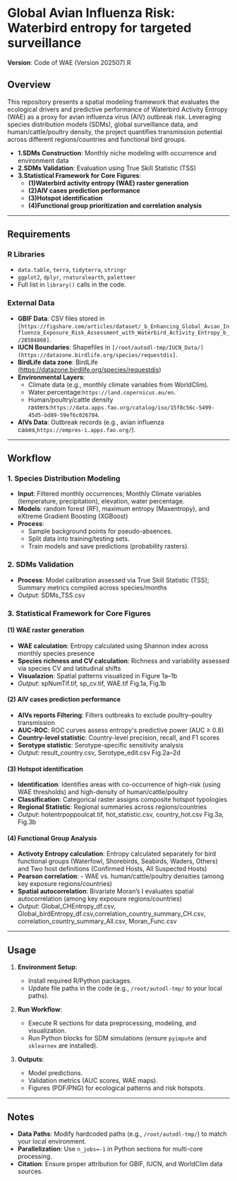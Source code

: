 # Global Avian Influenza Risk: Waterbird entropy for targeted surveillance

**Version**: Code of WAE (Version 202507).R 

## Overview
This repository presents a spatial modeling framework that evaluates the ecological drivers and predictive performance of Waterbird Activity Entropy (WAE) as a proxy for avian influenza virus (AIV) outbreak risk. Leveraging species distribution models (SDMs), global surveillance data, and human/cattle/poultry density, the project quantifies transmission potential across different regions/countries and functional bird groups.
- **1.SDMs Construction**: Monthly niche modeling with occurrence and environment data
- **2.SDMs Validation**: Evaluation using True Skill Statistic (TSS)
- **3.Statistical Framework for Core Figures**: 
  - **(1)Waterbird activity entropy (WAE) raster generation**
  - **(2)AIV cases prediction performance**
  - **(3)Hotspot identification**
  - **(4)Functional group prioritization and correlation analysis**
---

## Requirements
### R Libraries
- `data.table`, `terra`, `tidyterra`, `stringr`
- `ggplot2`, `dplyr`, `rnaturalearth`, `paletteer`
- Full list in `library()` calls in the code.


### External Data
- **GBIF Data**: CSV files stored in `[https://figshare.com/articles/dataset/_b_Enhancing_Global_Avian_Influenza_Exposure_Risk_Assessment_with_Waterbird_Activity_Entropy_b_/28504868]`.
- **IUCN Boundaries**: Shapefiles in `[/root/autodl-tmp/IUCN_Data/](https://datazone.birdlife.org/species/requestdis]`.
- **BirdLife data zone**: BirdLife (https://datazone.birdlife.org/species/requestdis)
- **Environmental Layers**: 
  - Climate data (e.g., monthly climate variables from WorldClim).
  - Water percentage:`https://land.copernicus.eu/en`.
  - Human/poultry/cattle density rasters:`https://data.apps.fao.org/catalog/iso/15f8c56c-5499-45d5-bd89-59ef6c026704`.
- **AIVs Data**: Outbreak records (e.g., avian influenza cases,`https://empres-i.apps.fao.org/`).

---

## Workflow
### 1. Species Distribution Modeling
- **Input**: Filtered monthly occurrences; Monthly Climate variables (temperature, precipitation), elevation, water percentage.
- **Models**: random forest (RF), maximum entropy (Maxentropy), and eXtreme Gradient Boosting (XGBoost)
- **Process**:
  - Sample background points for pseudo-absences.
  - Split data into training/testing sets.
  - Train models and save predictions (probability rasters).

### 2. SDMs Validation
- **Process**: Model calibration assessed via True Skill Statistic (TSS); Summary metrics compiled across species/months
- *Output*: SDMs_TSS.csv

### 3. Statistical Framework for Core Figures
#### (1) WAE raster generation
- **WAE calculation**: Entropy calculated using Shannon index across monthly species presence
- **Species richness and CV calculation**: Richness and variability assessed via species CV and latitudinal shifts
- **Visualazion**: Spatial patterns visualized in Figure 1a–1b
- *Output*: spNumTif.tif, sp_cv.tif, WAE.tif Fig.1a, Fig.1b

#### (2) AIV cases prediction performance
- **AIVs reports Filtering**: Filters outbreaks to exclude poultry–poultry transmission
- **AUC-ROC**: ROC curves assess entropy's predictive power (AUC ≥ 0.8)
- **Country-level statistic**: Country-level precision, recall, and F1 scores
- **Serotype statistic**: Serotype-specific sensitivity analysis
- *Output*: result_country.csv, Serotype_edit.csv Fig.2a–2d

#### (3) Hotspot identification
- **Identification**: Identifies areas with co-occurrence of high-risk (using WAE thresholds) and high-density of human/cattle/poultry
- **Classification**: Categorical raster assigns composite hotspot typologies
- **Regional Statistic**: Regional summaries across regions/countries
- *Output*: hotentrpoppoulcat.tif, hot_statistic.csv, country_hot.csv Fig.3a, Fig.3b

#### (4) Functional Group Analysis
- **Activoty Entropy calculation**: Entropy calculated separately for bird functional groups (Waterfowl, Shorebirds, Seabirds, Waders, Others) and Two host definitions (Confirmed Hosts, All Suspected Hosts)
- **Pearson correlation**: - WAE vs. human/cattle/poultry densities (among key exposure regions/countries)
- **Spatial autocorrelation**: Bivariate Moran’s I evaluates spatial autocorrelation (among key exposure regions/countries)
- *Output*: Global_CHEntropy_df.csv, Global_birdEntropy_df.csv,correlation_country_summary_CH.csv, correlation_country_summary_All.csv, Moran_Func.csv

  
---

## Usage
1. **Environment Setup**:
   - Install required R/Python packages.
   - Update file paths in the code (e.g., `/root/autodl-tmp/` to your local paths).

2. **Run Workflow**:
   - Execute R sections for data preprocessing, modeling, and visualization.
   - Run Python blocks for SDM simulations (ensure `pyimpute` and `sklearnex` are installed).

3. **Outputs**:
   - Model predictions.
   - Validation metrics (AUC scores, WAE maps).
   - Figures (PDF/PNG) for ecological patterns and risk hotspots.

---

## Notes
- **Data Paths**: Modify hardcoded paths (e.g., `/root/autodl-tmp/`) to match your local environment.
- **Parallelization**: Use `n_jobs=-1` in Python sections for multi-core processing.
- **Citation**: Ensure proper attribution for GBIF, IUCN, and WorldClim data sources.



